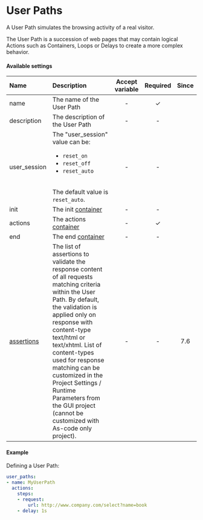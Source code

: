 # User Paths
A User Path simulates the browsing activity of a real visitor.

The User Path is a succession of web pages that may contain logical Actions such as Containers, Loops or Delays to create a more complex behavior.

#### Available settings

| Name                                | Description                                                                                                                                                | Accept variable | Required           | Since |
|:----------------------------------- |:---------------------------------------------------------------------------------------------------------------------------------------------------------- |:---------------:|:------------------:|:-----:|
| name                                | The name of the User Path                                                                                                                                  | -               | &#x2713;           |       |
| description                         | The description of the User Path                                                                                                                           | -               | -                  |       |
| user_session                        | The "user_session" value can be: <ul><li>`reset_on`</li><li>`reset_off`</li><li>`reset_auto`</li></ul></br>The default value is `reset_auto`.              | -               | -                  |       |
| init                                | The init [container](container.md)                                                                                                                         | -               | -                  |       |
| actions                             | The actions [container](container.md)                                                                                                                      | -               | &#x2713;           |       |
| end                                 | The end [container](container.md)                                                                                                                          | -               | -                  |       |
| [assertions](assertion.md)          | The list of assertions to validate the response content of all requests matching criteria within the User Path. By default, the validation is applied only on response with content-type text/html or text/xhtml. List of content-types used for response matching can be customized in the Project Settings / Runtime Parameters from the GUI project (cannot be customized with As-code only project). | -               | -                  | 7.6   |


#### Example
Defining a User Path:
```yaml
user_paths:
- name: MyUserPath
  actions:
    steps:
    - request:
        url: http://www.company.com/select?name=book
    - delay: 1s
```
